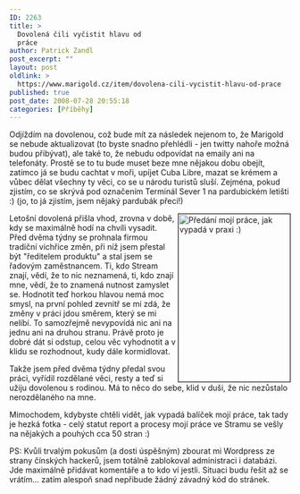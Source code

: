 ```yaml
---
ID: 2263
title: >
  Dovolená čili vyčistit hlavu od
  práce
author: Patrick Zandl
post_excerpt: ""
layout: post
oldlink: >
  https://www.marigold.cz/item/dovolena-cili-vycistit-hlavu-od-prace
published: true
post_date: 2008-07-28 20:55:18
categories: [Příběhy]
---
```

Odjíždím na dovolenou, což bude mít za následek nejenom to, že Marigold se nebude aktualizovat (to byste snadno přehlédli - jen twitty nahoře možná budou přibývat), ale také to, že nebudu odpovídat na emaily ani na telefonáty. Prostě se to tu bude muset beze mne nějakou dobu obejít, zatímco já se budu cachtat v moři, upíjet Cuba Libre, mazat se krémem a vůbec dělat všechny ty věci, co se u národu turistů sluší. Zejména, pokud zjistím, co se skrývá pod označením Terminál Sever 1 na pardubickém letišti :) (jo, to já zjistím, jsem nějaký pardubák přeci!)

<a href='http://www.marigold.cz/wp-content/uploads/statusreport.jpg'><img src="http://www.marigold.cz/wp-content/uploads/statusreport-200x300.jpg" border="1" alt="Předání mojí práce, jak vypadá v praxi :)" title="Předání mojí práce, jak vypadá v praxi :)" width="200" height="300" align="right" /></a>Letošní dovolená přišla vhod, zrovna v době, kdy se maximálně hodí na chvíli vysadit. Před dvěma týdny se prohnala firmou tradiční vichřice změn, při níž jsem přestal být "ředitelem produktu" a stal jsem se řadovým zaměstnancem. Ti, kdo Stream znají, vědí, že to nic neznamená, ti, kdo znají mne, vědí, že to znamená nutnost zamyslet se. Hodnotit teď horkou hlavou nemá moc smysl, na první pohled zevnitř se mi zdá, že změny v práci jdou směrem, který se mi nelíbí. To samozřejmě nevypovídá nic ani na jednu ani na druhou stranu. Právě proto je dobré dát si odstup, celou věc vyhodnotit a v klidu se rozhodnout, kudy dále kormidlovat. 

Takže jsem před dvěma týdny předal svou práci, vyřídil rozdělané věci, resty a teď si užiju dovolenou s rodinou. Má to něco do sebe, klid v duši, že nic nezůstalo nerozdělaného na mne. 

Mimochodem, kdybyste chtěli vidět, jak vypadá balíček mojí práce, tak tady je hezká fotka - celý statut report a procesy mojí práce ve Stramu se vešly na nějakých a pouhých cca 50 stran :)

PS: Kvůli trvalým pokusům (a dosti úspěšným) zbourat mi Wordpress ze strany čínských hackerů, jsem totálně zablokoval administraci i databázi. Jde maximálně přidávat komentáře a to kdo ví jestli. Situaci budu řešit až se vrátím... zatím alespoň snad nepřibude žádný závadný kód do stránek.